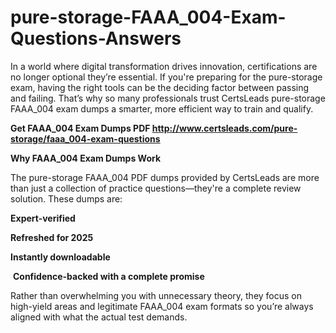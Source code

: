 # pure-storage-FAAA_004-Exam-Questions-Answers
<p>In a world where digital transformation drives innovation, certifications are no longer optional they&rsquo;re essential. If you&#39;re preparing for the pure-storage exam, having the right tools can be the deciding factor between passing and failing. That&rsquo;s why so many professionals trust CertsLeads pure-storage FAAA_004 exam dumps a smarter, more efficient way to train and qualify.</p> <p><strong>Get FAAA_004 Exam Dumps PDF&nbsp;<a href="http://www.certsleads.com/pure-storage/faaa_004-exam-questions">http://www.certsleads.com/pure-storage/faaa_004-exam-questions</a></strong></p> <p><strong>Why FAAA_004 Exam Dumps Work</strong></p> <p>The pure-storage FAAA_004 PDF dumps provided by CertsLeads are more than just a collection of practice questions&mdash;they&#39;re a complete review solution. These dumps are:</p> <p><strong>Expert-verified</strong></p> <p><strong>Refreshed for 2025</strong></p> <p><strong>Instantly downloadable</strong></p> <p>&nbsp;<strong>Confidence-backed with a complete promise</strong></p> <p>Rather than overwhelming you with unnecessary theory, they focus on high-yield areas and legitimate FAAA_004 exam formats so you&rsquo;re always aligned with what the actual test demands.</p> <p>&nbsp;</p>
